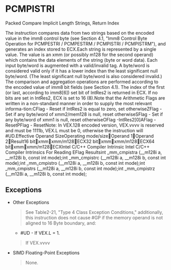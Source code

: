 # PCMPISTRI

Packed Compare Implicit Length Strings, Return Index

The instruction compares data from two strings based on the encoded value in the imm8 control byte (see Section 4.1, "Imm8 Control Byte Operation for PCMPESTRI / PCMPESTRM / PCMPISTRI / PCMPISTRM"), and generates an index stored to ECX.Each string is represented by a single value.
The value is an xmm (or possibly m128 for the second operand) which contains the data elements of the string (byte or word data).
Each input byte/word is augmented with a valid/invalid tag.
A byte/word is considered valid only if it has a lower index than the least significant null byte/word.
(The least significant null byte/word is also considered invalid.) The comparison and aggregation operations are performed according to the encoded value of imm8 bit fields (see Section 4.1).
The index of the first (or last, according to imm8[6]) set bit of IntRes2 is returned in ECX.
If no bits are set in IntRes2, ECX is set to 16 (8).Note that the Arithmetic Flags are written in a non-standard manner in order to supply the most relevant informa-tion:CFlag - Reset if IntRes2 is equal to zero, set otherwiseZFlag - Set if any byte/word of xmm2/mem128 is null, reset otherwiseSFlag - Set if any byte/word of xmm1 is null, reset otherwiseOFlag -IntRes2[0]AFlag - ResetPFlag - ResetNote: In VEX.128 encoded version, VEX.vvvv is reserved and must be 1111b, VEX.L must be 0, otherwise the instruction will #UD.Effective Operand SizeOperating mode/sizeOperand 1Operand 2Result16 bitxmmxmm/m128ECX32 bitxmmxmm/m128ECX64 bitxmmxmm/m128ECXIntel C/C++ Compiler Intrinsic Intel C/C++ Compiler Intrinsics For Reading EFlag Resultsint _mm_cmpistra (__m128i a, __m128i b, const int mode);int _mm_cmpistrc (__m128i a, __m128i b, const int mode);int _mm_cmpistro (__m128i a, __m128i b, const int mode);int _mm_cmpistrs (__m128i a, __m128i b, const int mode);int _mm_cmpistrz (__m128i a, __m128i b, const int mode);

## Exceptions

- Other Exceptions
  > See Table2-21, "Type 4 Class Exception Conditions," additionally, this instruction does not cause #GP if the 
  > memory operand is not aligned to 16 Byte boundary, and:
  - #UD - If VEX.L = 1.
  > If VEX.vvvv 
- SIMD Floating-Point Exceptions
  > None.
